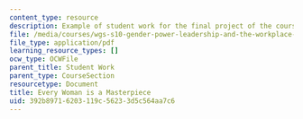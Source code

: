 ```yaml
---
content_type: resource
description: Example of student work for the final project of the course.
file: /media/courses/wgs-s10-gender-power-leadership-and-the-workplace-spring-2014/392b89716203119c56233d5c564aa7c6_MITWGS_S10S14_masterpiece.pdf
file_type: application/pdf
learning_resource_types: []
ocw_type: OCWFile
parent_title: Student Work
parent_type: CourseSection
resourcetype: Document
title: Every Woman is a Masterpiece
uid: 392b8971-6203-119c-5623-3d5c564aa7c6
---
```

